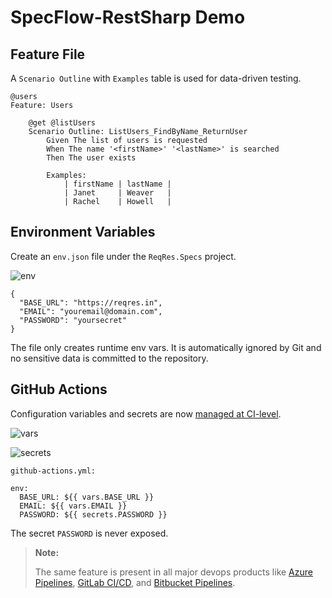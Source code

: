 # SpecFlow-RestSharp Demo

## Feature File

A `Scenario Outline` with `Examples` table is used for data-driven testing.

```
@users
Feature: Users

	@get @listUsers
	Scenario Outline: ListUsers_FindByName_ReturnUser
		Given The list of users is requested
		When The name '<firstName>' '<lastName>' is searched
		Then The user exists

		Examples:
			| firstName | lastName |
			| Janet     | Weaver   |
			| Rachel    | Howell   |
```

## Environment Variables

Create an `env.json` file under the `ReqRes.Specs` project.

![env](https://user-images.githubusercontent.com/28589393/221482116-7cbce0fe-6244-4660-952e-c6e7e7fe07c9.png)

```
{
  "BASE_URL": "https://reqres.in",
  "EMAIL": "youremail@domain.com",
  "PASSWORD": "yoursecret"
}
```

The file only creates runtime env vars. It is automatically ignored by Git and no sensitive data is committed to the repository.

## GitHub Actions

Configuration variables and secrets are now [managed at CI-level](https://docs.github.com/en/actions/learn-github-actions/variables#creating-configuration-variables-for-a-repository).

![vars](https://user-images.githubusercontent.com/28589393/221486106-b90455c5-3e61-49d0-aea4-dc9cab6c61e9.png)

![secrets](https://user-images.githubusercontent.com/28589393/221486103-8d66856f-c2eb-42e0-bc92-274a3f1b6b27.png)

`github-actions.yml:`

```
env:
  BASE_URL: ${{ vars.BASE_URL }}
  EMAIL: ${{ vars.EMAIL }}
  PASSWORD: ${{ secrets.PASSWORD }}
```
The secret `PASSWORD` is never exposed.

> **Note:**
> 
> The same feature is present in all major devops products like [Azure Pipelines](https://learn.microsoft.com/en-us/azure/devops/pipelines/process/set-secret-variables?view=azure-devops), [GitLab CI/CD](https://docs.gitlab.com/ee/ci/variables/), and [Bitbucket Pipelines](https://support.atlassian.com/bitbucket-cloud/docs/variables-and-secrets/).
